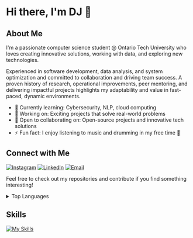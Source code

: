 # Hi there, I'm DJ 👋

## About Me

I'm a passionate computer science student @ Ontario Tech University who loves creating innovative solutions, working with data, and exploring new technologies. 

Experienced in software development, data analysis, and system optimization and committed to collaboration and driving team success. A proven history of research, operational improvements, peer mentoring, and delivering impactful projects highlights my adaptability and value in fast-paced, dynamic environments.

- 🌱 Currently learning: Cybersecurity, NLP, cloud computing
- 💼 Working on: Exciting projects that solve real-world problems
- 🤝 Open to collaborating on: Open-source projects and innovative tech solutions
- ⚡ Fun fact: I enjoy listening to music and drumming in my free time 🥁

## Connect with Me

[![Instagram](https://img.shields.io/badge/Instagram-E4405F?style=for-the-badge&logo=instagram&logoColor=white)](https://www.instagram.com/dejjos)
[![LinkedIn](https://img.shields.io/badge/LinkedIn-0077B5?style=for-the-badge&logo=linkedin&logoColor=white)](https://www.linkedin.com/in/djleamen)
[![Email](https://img.shields.io/badge/Email-D14836?style=for-the-badge&logo=gmail&logoColor=white)](mailto:dj.leamen@ontariotechu.com)

Feel free to check out my repositories and contribute if you find something interesting!

<details><summary>Top Languages</summary>

![Top Languages](https://github-readme-stats.vercel.app/api/top-langs/?username=djleamen&theme=tokyonight&show_icons=true&hide_border=true&layout=compact)

</details>
  
## Skills
[![My Skills](https://skillicons.dev/icons?i=py,cpp,java,js,powershell,matlab,vscode,react,nodejs,vue,azure,aws,&perline=12)](https://skillicons.dev)
